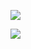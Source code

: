 ![](https://github-readme-stats.vercel.app/api?username=wenzhu23333&show_icons=true&theme=highcontrast&count_private=true)

![](https://github-readme-stats.vercel.app/api/top-langs/?username=wenzhu23333&theme=highcontrast&hide=html,php&layout=compact)


<!--
**wenzhu23333/wenzhu23333** is a ✨ _special_ ✨ repository because its `README.md` (this file) appears on your GitHub profile.

Here are some ideas to get you started:

- 🔭 I’m currently working on ...
- 🌱 I’m currently learning ...
- 👯 I’m looking to collaborate on ...
- 🤔 I’m looking for help with ...
- 💬 Ask me about ...
- 📫 How to reach me: ...
- 😄 Pronouns: ...
- ⚡ Fun fact: ...
-->
